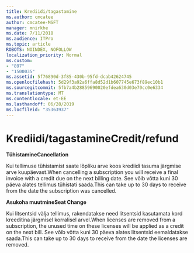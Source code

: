 ```yaml
---
title: Krediidi/tagastamine
ms.author: cmcatee
author: cmcatee-MSFT
manager: mnirkhe
ms.date: 7/11/2018
ms.audience: ITPro
ms.topic: article
ROBOTS: NOINDEX, NOFOLLOW
localization_priority: Normal
ms.custom:
- "897"
- "1500035"
ms.assetid: 5f76890d-3f85-430b-95fd-dcab42624745
ms.openlocfilehash: 5d29f3a92a6ffa8d52d1b607745e673f89ec10b1
ms.sourcegitcommit: 5fb7a4b28859690020efdea630d03e70cc0e6334
ms.translationtype: MT
ms.contentlocale: et-EE
ms.lasthandoff: 06/28/2019
ms.locfileid: "35363937"
---
```

# <a name="creditrefund"></a><span data-ttu-id="245dd-102">Krediidi/tagastamine</span><span class="sxs-lookup"><span data-stu-id="245dd-102">Credit/refund</span></span>

 <span data-ttu-id="245dd-103">**Tühistamine**</span><span class="sxs-lookup"><span data-stu-id="245dd-103">**Cancellation**</span></span>
  
<span data-ttu-id="245dd-104">Kui tellimuse tühistamist saate lõpliku arve koos krediidi tasuma järgmise arve kuupäevast.</span><span class="sxs-lookup"><span data-stu-id="245dd-104">When cancelling a subscription you will receive a final invoice with a credit due on the next billing date.</span></span> <span data-ttu-id="245dd-105">See võib võtta kuni 30 päeva alates tellimus tühistati saada.</span><span class="sxs-lookup"><span data-stu-id="245dd-105">This can take up to 30 days to receive from the date the subscription was cancelled.</span></span>
  
 <span data-ttu-id="245dd-106">**Asukoha muutmine**</span><span class="sxs-lookup"><span data-stu-id="245dd-106">**Seat Change**</span></span>
  
<span data-ttu-id="245dd-107">Kui litsentsid välja tellimus, rakendatakse need litsentsid kasutamata kord kreeditina järgmisel korralisel arvel.</span><span class="sxs-lookup"><span data-stu-id="245dd-107">When licenses are removed from a subscription, the unused time on these licenses will be applied as a credit on the next bill.</span></span> <span data-ttu-id="245dd-108">See võib võtta kuni 30 päeva alates litsentsid eemaldatakse saada.</span><span class="sxs-lookup"><span data-stu-id="245dd-108">This can take up to 30 days to receive from the date the licenses are removed.</span></span>
  